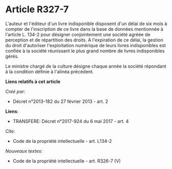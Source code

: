 # Article R327-7

L'auteur et l'éditeur d'un livre indisponible disposent d'un délai de six mois à compter de l'inscription de ce livre dans la
base de données mentionnée à l'article L. 134-2 pour désigner conjointement une société agréée de perception et de
répartition des droits. A l'expiration de ce délai, la gestion du droit d'autoriser l'exploitation numérique de leurs livres
indisponibles est confiée à la société réunissant le plus grand nombre de livres indisponibles gérés. 

Le ministre chargé de la culture désigne chaque année la société répondant à la condition définie à l'alinéa précédent.

**Liens relatifs à cet article**

_Créé par_:

  - Décret n°2013-182 du 27 février 2013 - art. 2

**Liens**:

  - TRANSFERE: Décret n°2017-924 du 6 mai 2017 - art. 4

_Cite_:

  - Code de la propriété intellectuelle - art. L134-2

_Nouveaux textes_:

  - Code de la propriété intellectuelle - art. R326-7 (V)
